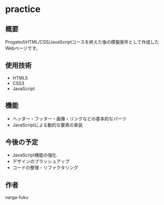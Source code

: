 # practice

## 概要
ProgateのHTML/CSS/JavaScriptコースを終えた後の模擬案件として作成したWebページです。

## 使用技術
- HTML5
- CSS3
- JavaScript

## 機能
- ヘッダー・フッター・画像・リンクなどの基本的なパーツ
- JavaScriptによる動的な要素の実装

## 今後の予定
- JavaScript機能の強化
- デザインのブラッシュアップ
- コードの整理・リファクタリング

## 作者
narga-fuku
